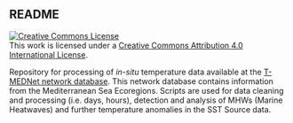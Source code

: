 ## README

<a rel="license" href="http://creativecommons.org/licenses/by/4.0/"><img alt="Creative Commons License" style="border-width:0" src="https://i.creativecommons.org/l/by/4.0/88x31.png" /></a><br />This work is licensed under a <a rel="license" href="http://creativecommons.org/licenses/by/4.0/">Creative Commons Attribution 4.0 International License</a>.

Repository for processing of _in-situ_ temperature data available at the [T-MEDNet network database](www.t-mednet.org). This network database contains information from the Mediterranean Sea Ecoregions. Scripts are used for data cleaning and processing (i.e. days, hours), detection and analysis of MHWs (Marine Heatwaves) and further temperature anomalies in the SST Source data.
